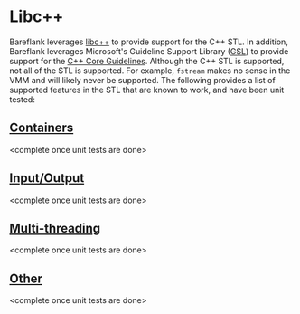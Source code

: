 # Libc++

Bareflank leverages [libc++](http://libcxx.llvm.org) to provide support for the C++ STL. In addition, Bareflank leverages Microsoft's Guideline Support Library ([GSL](https://github.com/Microsoft/GSL)) to provide support for the [C++ Core Guidelines](https://github.com/isocpp/CppCoreGuidelines). Although the C++ STL is supported, not all of the STL is supported. For example, `fstream` makes no sense in the VMM and will likely never be supported. The following provides a list of supported features in the STL that are known to work, and have been unit tested:

## [Containers](http://www.cplusplus.com/reference/stl/)
\<complete once unit tests are done\>

## [Input/Output](http://www.cplusplus.com/reference/iolibrary/)
\<complete once unit tests are done\>

## [Multi-threading](http://www.cplusplus.com/reference/multithreading/)
\<complete once unit tests are done\>

## [Other](http://www.cplusplus.com/reference/std/)
\<complete once unit tests are done\>

